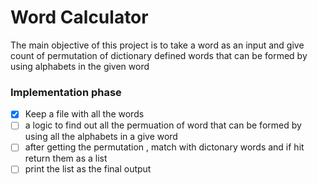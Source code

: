 # Word Calculator 
The main objective of this project is to take a word as an input and give count of  permutation of dictionary defined 
words that can be formed by using  alphabets in the given word
### Implementation phase
- [x] Keep a file with all the words 
- [ ] a logic to find out all the permuation of word that can be formed by using all the alphabets in a give word
- [ ] after getting the permutation , match with dictonary words and if hit return them as a list
- [ ] print the list as the final output 
